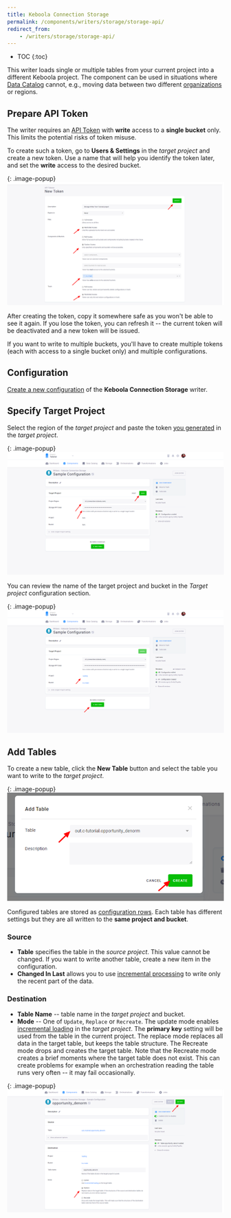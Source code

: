 ```yaml
---
title: Keboola Connection Storage
permalink: /components/writers/storage/storage-api/
redirect_from:
    - /writers/storage/storage-api/
---
```


* TOC
{:toc}

This writer loads single or multiple tables from your current project into a different Keboola project.
The component can be used in situations where [Data Catalog](/catalog/)
cannot, e.g., moving data between two different [organizations](/management/organization) or regions.

## Prepare API Token
The writer requires an [API Token](/management/project/tokens/) with **write** access to a **single bucket** only. 
This limits the potential risks of token misuse.

To create such a token, go to **Users & Settings** in the *target project* and create a new token. Use a name that will
help you identify the token later, and set the **write** access to the desired bucket.

{: .image-popup}
![Screenshot - Create API Token](/components/writers/storage/storage-api/storage-api-1.png)

After creating the token, copy it somewhere safe as you won't be able to see it again. If you lose the token,
you can refresh it -- the current token will be deactivated and a new token will be issued.

If you want to write to multiple buckets, you'll have to create multiple tokens (each with access to a single bucket only)
and multiple configurations.

## Configuration
[Create a new configuration](/components/#creating-component-configuration) of the **Keboola Connection Storage** writer.

## Specify Target Project
Select the region of the *target project* and paste the token [you generated](#prepare-api-token) in the *target project*.

{: .image-popup}
![Screenshot - Target Project](/components/writers/storage/storage-api/storage-api-2.png)

You can review the name of the target project and bucket in the *Target project* configuration section.

{: .image-popup}
![Screenshot - Target Project](/components/writers/storage/storage-api/storage-api-3.png)

## Add Tables
To create a new table, click the **New Table** button and select the table you want to write to the *target project*.

{: .image-popup}
![Screenshot - Create table](/components/writers/storage/storage-api/storage-api-4.png)

Configured tables are stored as [configuration rows](/components/#configuration-rows).
Each table has different settings but they are all written to the **same project and bucket**.

### Source
- **Table** specifies the table in the *source project*. This value cannot be changed. If you want to write another table,
create a new item in the configuration.
- **Changed In Last** allows you to use [incremental processing](/storage/tables/#incremental-processing) to write only the recent part of the data.

### Destination
- **Table Name** -- table name in the *target project* and bucket.
- **Mode** -- One of `Update`, `Replace` or `Recreate`. The update mode enables [incremental loading](/storage/tables/#incremental-loading) 
in the *target project*. The **primary key** setting will be used from the table in the current project. The replace mode replaces all data
in the target table, but keeps the table structure. The Recreate mode drops and creates the target table. Note that the
Recreate mode creates a brief moments where the target table does not exist. This can create problems for example when an orchestration
reading the table runs very often -- it may fail occasionally.

{: .image-popup}
![Screenshot - Table detail](/components/writers/storage/storage-api/storage-api-5.png)
